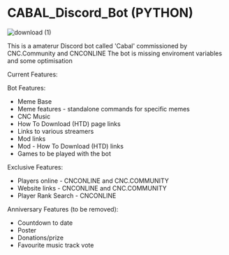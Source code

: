 # CABAL_Discord_Bot (PYTHON)

![download (1)](https://user-images.githubusercontent.com/84570199/130465749-c76b707b-e608-47fc-9c0b-d0f3d08cea1a.jpg)

This is a amaterur Discord bot called 'Cabal' commissioned by CNC.Community and CNCONLINE
The bot is missing enviroment variables and some optimisation





Current Features:

Bot Features:

- Meme Base
- Meme features - standalone commands for specific memes
- CNC Music
- How To Download (HTD) page links
- Links to various streamers
- Mod links
- Mod - How To Download (HTD) links
- Games to be played with the bot

Exclusive Features:

- Players online - CNCONLINE and CNC.COMMUNITY
- Website links - CNCONLINE and CNC.COMMUNITY
- Player Rank Search - CNCONLINE

Anniversary Features (to be removed):

- Countdown to date
- Poster
- Donations/prize
- Favourite music track vote
